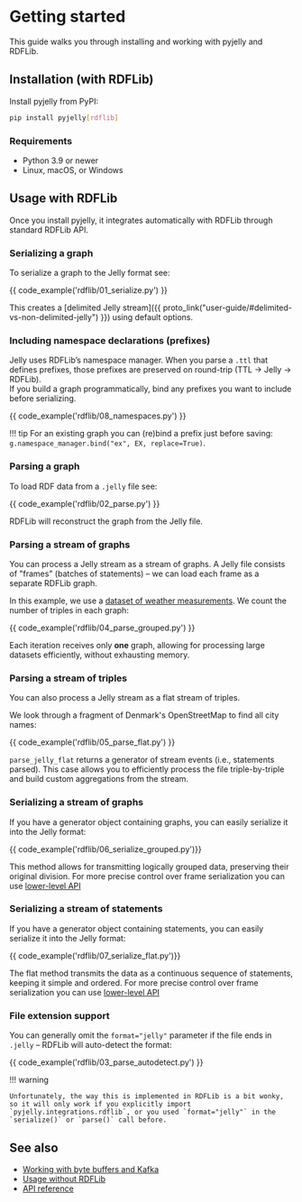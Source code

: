 # Getting started

This guide walks you through installing and working with pyjelly and RDFLib.

## Installation (with RDFLib)

Install pyjelly from PyPI:

```bash
pip install pyjelly[rdflib]
```

### Requirements

- Python 3.9 or newer  
- Linux, macOS, or Windows

## Usage with RDFLib

Once you install pyjelly, it integrates automatically with RDFLib through standard RDFLib API.

### Serializing a graph

To serialize a graph to the Jelly format see:

{{ code_example('rdflib/01_serialize.py') }}

This creates a [delimited Jelly stream]({{ proto_link("user-guide/#delimited-vs-non-delimited-jelly") }}) using default options.

### Including namespace declarations (prefixes)

Jelly uses RDFLib’s namespace manager. When you parse a `.ttl` that defines prefixes, those prefixes are preserved on round-trip (TTL → Jelly → RDFLib).  
If you build a graph programmatically, bind any prefixes you want to include before serializing.

{{ code_example('rdflib/08_namespaces.py') }}

!!! tip
    For an existing graph you can (re)bind a prefix just before saving:
    `g.namespace_manager.bind("ex", EX, replace=True)`.


### Parsing a graph

To load RDF data from a `.jelly` file see:

{{ code_example('rdflib/02_parse.py') }}

RDFLib will reconstruct the graph from the Jelly file.

### Parsing a stream of graphs

You can process a Jelly stream as a stream of graphs. A Jelly file consists of "frames" (batches of statements) – we can load each frame as a separate RDFLib graph.

In this example, we use a [dataset of weather measurements](https://w3id.org/riverbench/datasets/lod-katrina/dev). We count the number of triples in each graph:

{{ code_example('rdflib/04_parse_grouped.py') }}

Each iteration receives only **one** graph, allowing for processing large datasets efficiently, without exhausting memory.

### Parsing a stream of triples

You can also process a Jelly stream as a flat stream of triples.

We look through a fragment of Denmark's OpenStreetMap to find all city names:

{{ code_example('rdflib/05_parse_flat.py') }}

`parse_jelly_flat` returns a generator of stream events (i.e., statements parsed). This case allows you to efficiently process the file triple-by-triple and build custom aggregations from the stream.

### Serializing a stream of graphs

If you have a generator object containing graphs, you can easily serialize it into the Jelly format: 

{{ code_example('rdflib/06_serialize_grouped.py')}}

This method allows for transmitting logically grouped data, preserving their original division. 
For more precise control over frame serialization you can use [lower-level API](api.md)

### Serializing a stream of statements

If you have a generator object containing statements, you can easily serialize it into the Jelly format: 

{{ code_example('rdflib/07_serialize_flat.py')}}

The flat method transmits the data as a continuous sequence of statements, keeping it simple and ordered.
For more precise control over frame serialization you can use [lower-level API](api.md)

### File extension support

You can generally omit the `format="jelly"` parameter if the file ends in `.jelly` – RDFLib will auto-detect the format:

{{ code_example('rdflib/03_parse_autodetect.py') }}

!!! warning 

    Unfortunately, the way this is implemented in RDFLib is a bit wonky, so it will only work if you explicitly import `pyjelly.integrations.rdflib`, or you used `format="jelly"` in the `serialize()` or `parse()` call before.

## See also

- [Working with byte buffers and Kafka](generic-sink.md#working-with-byte-buffers-and-kafka)
- [Usage without RDFLib](generic-sink.md)
- [API reference](api.md)
